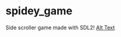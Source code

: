 # spidey_game
Side scroller game made with SDL2!
[Alt Text](https://drive.google.com/file/d/1jkwQQJ-WK3W1h3qYbCsTJyGSH4odJNB9/view?usp=sharing)
